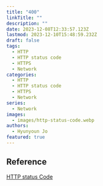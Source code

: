 ```yaml
---
title: "400"
linkTitle: ""
description: ""
date: 2023-12-08T12:33:57.123Z
lastmod: 2023-12-10T15:48:59.232Z
draft: false
tags:
  - HTTP
  - HTTP status code
  - HTTPS
  - Network
categories:
  - HTTP
  - HTTP status code
  - HTTPS
  - Network
series:
  - Network
images:
  - images/http-status-code.webp
authors:
  - Hyunyoun Jo
featured: true
---
```


## Reference

[HTTP status Code](https://developer.mozilla.org/ko/docs/Web/HTTP/Status)
